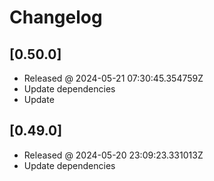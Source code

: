 # Changelog

## [0.50.0]

- Released @ 2024-05-21 07:30:45.354759Z
- Update dependencies
- Update

## [0.49.0]

- Released @ 2024-05-20 23:09:23.331013Z
- Update dependencies
